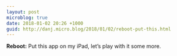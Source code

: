 ```yaml
---
layout: post
microblog: true
date: 2018-01-02 20:26 +1000
guid: http://danj.micro.blog/2018/01/02/reboot-put-this.html
---
```

**Reboot:** Put this app on my iPad, let’s play with it some more.
